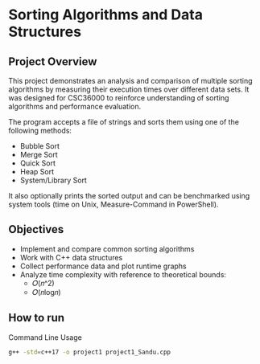 # Sorting Algorithms and Data Structures

## Project Overview
This project demonstrates an analysis and comparison of multiple sorting algorithms by measuring their execution times over different data sets. It was designed for CSC36000 to reinforce understanding of sorting algorithms and performance evaluation.

The program accepts a file of strings and sorts them using one of the following methods:

- Bubble Sort
- Merge Sort
- Quick Sort
- Heap Sort
- System/Library Sort

It also optionally prints the sorted output and can be benchmarked using system tools (time on Unix, Measure-Command in PowerShell).

## Objectives
- Implement and compare common sorting algorithms 
- Work with C++ data structures
- Collect performance data and plot runtime graphs
- Analyze time complexity with reference to theoretical bounds:
  - 𝑂(𝑛^2)
  - 𝑂(𝑛log⁡𝑛)

## How to run
Command Line Usage
```bash
g++ -std=c++17 -o project1 project1_Sandu.cpp
```
